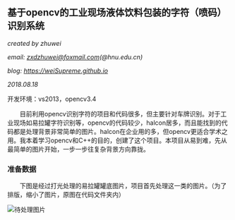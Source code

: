 ## 基于opencv的工业现场液体饮料包装的字符（喷码）识别系统		

*created by zhuwei*			

*email: zxdzhuwei@foxmail.com(@hnu.edu.cn)*			

*blog: https://weiSupreme.github.io*			

*2018.08.18*			

开发环境：vs2013，opencv3.4		

&emsp;&emsp;目前利用opencv识别字符的项目和代码很多，但主要针对车牌识别。对于工业现场如易拉罐字符识别等，opencv的代码较少，halcon居多，而且能找到的代码都是处理背景非常简单的图片。halcon在企业用的多，但opencv更适合学术之用。我本着学习opencv和C++的目的，创建了这个项目。本项目从易到难，先从最简单的图片开始，一步一步往复杂背景方向靠拢。		

### 准备数据
&emsp;&emsp;下图是经过打光处理的易拉罐罐底图片，项目首先处理这一类的图片。（为了排版，缩小了图片，原图在代码文件夹内）					

![待处理图片](https://github.com/weiSupreme/IndustrialCharRecognition/blob/master/readmeImgs/src.png)

